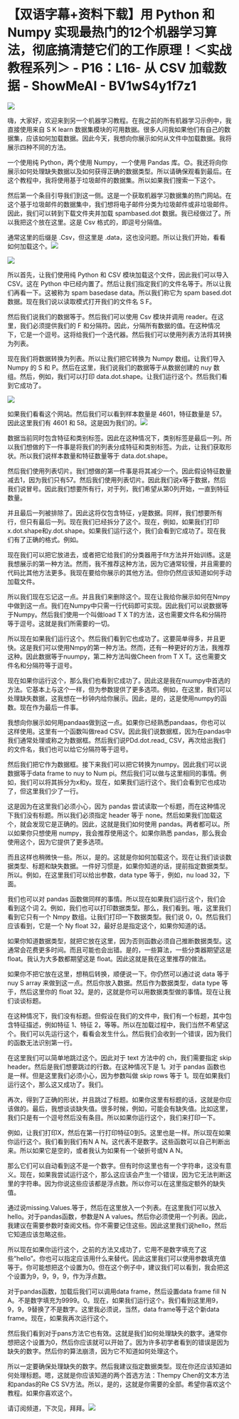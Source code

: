 # 【双语字幕+资料下载】用 Python 和 Numpy 实现最热门的12个机器学习算法，彻底搞清楚它们的工作原理！＜实战教程系列＞ - P16：L16- 从 CSV 加载数据 - ShowMeAI - BV1wS4y1f7z1

![](img/eaeaf4ad726c9b2e0b9997653405989f_0.png)

嗨，大家好，欢迎来到另一个机器学习教程。在我之前的所有机器学习示例中，我直接使用来自 S K learn 数据集模块的可用数据。很多人问我如果他们有自己的数据集，应该如何加载数据。因此今天，我想向你展示如何从文件中加载数据。我将展示四种不同的方法。

一个使用纯 Python，两个使用 Numpy，一个使用 Pandas 库。😊。我还将向你展示如何处理缺失数据以及如何获得正确的数据类型。所以请确保观看到最后。在这个教程中，我将使用基于垃圾邮件的数据集。所以如果我们搜索一下这个。

然后第一个条目引导我们到这一侧。这是一个获取机器学习数据集的热门网站。在这个基于垃圾邮件的数据集中，我们想将电子邮件分类为垃圾邮件或非垃圾邮件。因此，我们可以转到下载文件夹并加载 spambased.dot 数据。我已经做过了。所以我把这个放在这里。这是 Csv 格式的，即逗号分隔值。

通常这里的后缀是 .Csv，但这里是 .data，这也没问题。所以让我们开始，看看如何加载这个。![](img/eaeaf4ad726c9b2e0b9997653405989f_2.png)

![](img/eaeaf4ad726c9b2e0b9997653405989f_3.png)

所以首先，让我们使用纯 Python 和 CSV 模块加载这个文件，因此我们可以导入 CSV。这在 Python 中已经内置了。然后让我们指定我们的文件名等于。所以让我们再看一下。这被称为 spam basedase data。所以我们称它为 spam based.dot 数据。现在我们说以读取模式打开我们的文件名 S F。

然后我们说我们的数据等于。然后我们可以使用 Csv 模块并调用 reader。在这里，我们必须提供我们的 F 和分隔符。因此，分隔所有数据的值。在这种情况下，它是一个逗号。这将给我们一个迭代器。然后我们可以使用列表方法将其转换为列表。

现在我们将数据转换为列表。所以让我们把它转换为 Numpy 数组。让我们导入 Numpy 的 S 和 P。然后在这里，我们说我们的数据等于从数据创建的 nuy 数组。然后，例如，我们可以打印 data.dot.shape。让我们运行这个。然后我们看到它成功了。

![](img/eaeaf4ad726c9b2e0b9997653405989f_5.png)

如果我们看看这个网站。然后我们可以看到样本数量是 4601，特征数量是 57。因此这里我们有 4601 和 58。这是因为我们的。![](img/eaeaf4ad726c9b2e0b9997653405989f_7.png)

数据当前同时包含特征和类别标签。因此在这种情况下，类别标签是最后一列。所以我们想做的下一件事是将我们的列表分成特征和类别标签。为此，让我们获取形状。所以我们说样本数量和特征数量等于 data.dot.shape。

然后我们使用列表切片。我们想做的第一件事是将其减少一个。因此假设特征数量减去1，因为我们只有57。然后我们使用列表切片。因此我们说x等于数据，然后我们说冒号。因此我们想要所有行，对于列，我们希望从第0列开始，一直到特征数量。

并且最后一列被排除了。因此这将仅包含特征，y是数据。同样，我们想要所有行，但只有最后一列。现在我们已经拆分了这个。现在，例如，如果我们打印x.dot.shape和y.dot.shape。如果我们运行这个，我们会看到它成功了。现在我们有了正确的格式。例如。

现在我们可以把它放进去，或者把它给我们的分类器用于fit方法并开始训练。这是我想展示的第一种方法。然而，我不推荐这种方法，因为它通常较慢，并且需要的代码比其他方法更多。我现在要给你展示的其他方法。但你仍然应该知道如何手动加载文件。

所以我们现在忘记这一点。并且我们来删除这个。现在让我给你展示如何在Nmpy中做到这一点。我们在Numpy中只需一行代码即可实现。因此我们可以说数据等于Numpy。然后我们使用一个叫做load T X T的方法，这也需要文件名和分隔符等于逗号。这就是我们所需要的一切。

所以现在如果我们运行这个。然后我们看到它也成功了。这要简单得多，并且更快。这是我们可以使用Nmpy的第一种方法。然而，还有一种更好的方法，我推荐这种。因此数据等于nuumpy，第二种方法叫做Cheen from T X T。这也需要文件名和分隔符等于逗号。

现在如果你运行这个，那么我们也看到它成功了。因此这是我在nuumpy中首选的方法。它基本上与这个一样，但为参数提供了更多选项。例如，在这里，我们可以处理缺失数据，这我想在一秒钟内给你展示。因此，是的，这是使用numpy的函数。现在作为最后一件事。

我想向你展示如何用pandaas做到这一点。如果你已经熟悉pandaas，你也可以这样使用。这里有一个函数叫做read CSV。因此我们说数据框，因为在pandas中我们通常处理或称之为数据框。然后我们说PDd.dot.read_ CSV，再次给出我们的文件名，我们也可以给它分隔符等于逗号。

然后我们把它作为数据框。接下来我们可以把它转换为numpy。因此我们可以说数据等于data frame to nuy to Num pi。然后我们可以做与这里相同的事情。例如，我们可以将其拆分为x和y。现在，如果我们运行这个。我们会看到它也成功了，但这里我们少了一行。

这是因为在这里我们必须小心，因为 pandas 尝试读取一个标题，而在这种情况下我们没有标题。所以我们必须指定 header 等于 none。然后如果我们加载这个，就会发现它是正确的。因此，这就是我们如何使用 pandas。两者都可以。所以如果你只想使用 numpy，我会推荐使用这个。如果你熟悉 pandas，那么我会使用这个，因为它提供了更多选项。

而且这样也稍微快一些。所以，是的。这就是你如何加载这个。现在让我们谈谈数据类型、标题和缺失数据。一件好习惯是，如果你知道的话，提前指定数据类型。所以。例如，在这里我们可以给出参数，data type 等于，例如，nu load 32，下面。

我们也可以对 pandas 函数做同样的事情。所以现在如果我们运行这个，我们会看到这个词 2。例如，我们也可以打印数据类型。那么，我们看到。哦，这里我们看到它只有一个 Nmpy 数组。让我们打印一下数据类型。我们说 0，0。然后我们应该看到，它是一个 Ny float 32，最好总是指定这个，如果你知道的话。

如果你知道数据类型，就把它放在这里，因为否则函数必须自己推断数据类型。这通常会花费更多时间。而且可能也会出错。是的，一些算法，一些分类器期望这是 float。我认为大多数都期望这是 float。因此这就是我在这里推荐的做法。

如果你不把它放在这里，想稍后转换，顺便说一下。你仍然可以通过说 data 等于 nuy S array 来做到这一点。然后你放入数据。然后作为数据类型，data type 等于，然后这里你的 float 32。是的，这就是你可以用数据类型做的事情。现在让我们谈谈标题。

在这种情况下，我们没有标题。但假设在我们的文件中，我们有一个标题，其中包含特征描述，例如特征 1、特征 2，等等。所以在加载过程中，我们当然不希望这个。我们可以先运行这个，看看会发生什么。然后我们会收到一个错误，因为我们的函数无法识别第一行。

在这里我们可以简单地跳过这个。因此对于 text 方法中的 ch，我们需要指定 skip header。然后是我们想要跳过的行数。在这种情况下是 1。对于 pandas 函数也是一样。但是这里我们必须小心，因为参数叫做 skip rows 等于 1。现在如果我们运行这个，那么这又成功了。我们。

再次，得到了正确的形状，并且跳过了标题。如果你这里有标题的话，这就是你应该做的。最后，我想谈谈缺失值。很多时候，例如，可能会有缺失值。比如这里，我们只是有一个逗号然后没有条目。所以如果你运行这个，我们来打印一下。

例如，让我们打印X，然后在第一行打印特征0到5。这里也是一样。所以现在如果你运行这个。我们看到我们有N A N。这代表不是数字。这些函数可以自己判断出来。所以如果它是空的，或者我认为如果有一个破折号或N A N。

那么它们可以自动看到这不是一个数字。但有时你这里也有一个字符串，这没有意义。现在，如果我尝试运行这个，那么这应该会产生一个错误，因为它无法判断这里的字符串。因为你说这些应该都是浮点数。所以你可以在这里指定额外的缺失值。

通过说missing.Values.等于，然后在这里放入一个列表。在这里我们可以放入hello。对于pandas函数，参数是N A values。然后你必须使用一个列表。因此，我建议在需要参数时查阅文档。你不需要记住这些。因此这里我们说hello，然后它知道应该忽略这些。

所以现在如果你运行这个，之前的方法又成功了，它用不是数字填充了这些“hello”。你也可以指定应该用什么来替代。因此这里我们可以使用参数填充值等于。你可能想把这个设置为0。但在这个例子中，建议我们可以看到，我会把这个设置为9，9，9，9，作为浮点数。

对于pandas函数，加载后我们可以调用data frame，然后设置data frame fill N A。不是数字填充为9999。0。现在，如果我们运行这个。我们看到这里用9，9，9，9替换了不是数字。这里我必须说，当然，data frame等于这个新data frame。现在，如果我再次运行这个。

然后我们看到对于pans方法它也有效。这就是我们如何处理缺失的数字。通常你想把这个设置为0，然后你应该就可以开始了。因为许多初学者看到的错误是因为缺失的数字。然后你的算法崩溃，因为它不知道如何处理这个。

所以一定要确保处理缺失的数字。然后我建议指定数据类型。现在你还应该知道如何处理标题。嗯，这就是你应该知道的两个首选方法：Thempy Chen的文本方法和pandas的Re CS SV方法。所以，是的，这就是你需要的全部。希望你喜欢这个教程。如果你喜欢这个。

请订阅频道，下次见，拜拜。![](img/eaeaf4ad726c9b2e0b9997653405989f_9.png)
